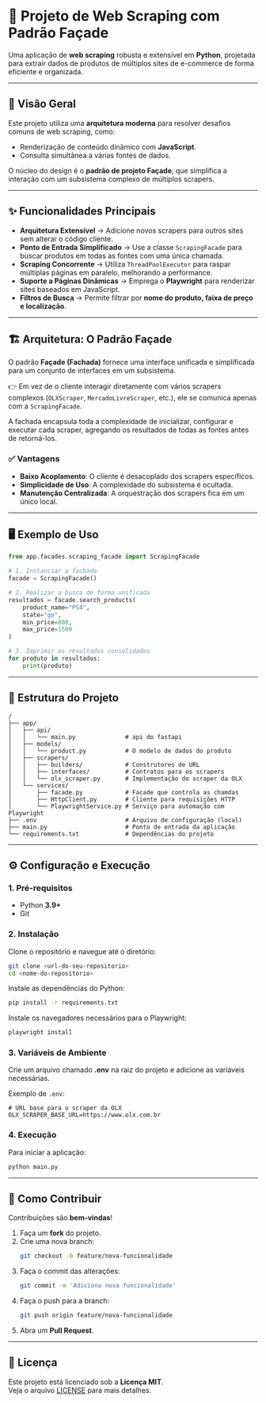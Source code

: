 # 🚀 Projeto de Web Scraping com Padrão Façade

Uma aplicação de **web scraping** robusta e extensível em **Python**, projetada para extrair dados de produtos de múltiplos sites de e-commerce de forma eficiente e organizada.

---

## 📌 Visão Geral

Este projeto utiliza uma **arquitetura moderna** para resolver desafios comuns de web scraping, como:

- Renderização de conteúdo dinâmico com **JavaScript**.  
- Consulta simultânea a várias fontes de dados.  

O núcleo do design é o **padrão de projeto Façade**, que simplifica a interação com um subsistema complexo de múltiplos scrapers.

---

## ✨ Funcionalidades Principais

- **Arquitetura Extensível** → Adicione novos scrapers para outros sites sem alterar o código cliente.  
- **Ponto de Entrada Simplificado** → Use a classe `ScrapingFacade` para buscar produtos em todas as fontes com uma única chamada.  
- **Scraping Concorrente** → Utiliza `ThreadPoolExecutor` para raspar múltiplas páginas em paralelo, melhorando a performance.  
- **Suporte a Páginas Dinâmicas** → Emprega o **Playwright** para renderizar sites baseados em JavaScript.  
- **Filtros de Busca** → Permite filtrar por **nome do produto, faixa de preço e localização**.  

---

## 🏗 Arquitetura: O Padrão Façade

O padrão **Façade (Fachada)** fornece uma interface unificada e simplificada para um conjunto de interfaces em um subsistema.  

👉 Em vez de o cliente interagir diretamente com vários scrapers complexos (`OLXScraper`, `MercadoLivreScraper`, etc.), ele se comunica apenas com a `ScrapingFacade`.  

A fachada encapsula toda a complexidade de inicializar, configurar e executar cada scraper, agregando os resultados de todas as fontes antes de retorná-los.

### ✅ Vantagens
- **Baixo Acoplamento**: O cliente é desacoplado dos scrapers específicos.  
- **Simplicidade de Uso**: A complexidade do subsistema é ocultada.  
- **Manutenção Centralizada**: A orquestração dos scrapers fica em um único local.  

---

## 🖥 Exemplo de Uso

```python
from app.facades.scraping_facade import ScrapingFacade

# 1. Instanciar a fachada
facade = ScrapingFacade()

# 2. Realizar a busca de forma unificada
resultados = facade.search_products(
    product_name="PS4",
    state="go",
    min_price=800,
    max_price=1500
)

# 3. Imprimir os resultados consolidados
for produto in resultados:
    print(produto)
```

---

## 📂 Estrutura do Projeto

```
/
├── app/
│   ├── api/
│   │   └── main.py              # api do fastapi 
│   ├── models/
│   │   └── product.py           # O modelo de dados do produto
│   ├── scrapers/
│   │   ├── builders/            # Construtores de URL
│   │   ├── interfaces/          # Contratos para os scrapers
│   │   └── olx_scraper.py       # Implementação do scraper da OLX
│   └── services/
│       ├── facade.py            # Facade que controla as chamdas
│       ├── HttpClient.py        # Cliente para requisições HTTP
│       └── PlaywrightService.py # Serviço para automação com Playwright
├── .env                         # Arquivo de configuração (local)
├── main.py                      # Ponto de entrada da aplicação
└── requirements.txt             # Dependências do projeto
```

---

## ⚙️ Configuração e Execução

### 1. Pré-requisitos
- Python **3.9+**  
- Git  

### 2. Instalação
Clone o repositório e navegue até o diretório:
```bash
git clone <url-do-seu-repositorio>
cd <nome-do-repositorio>
```

Instale as dependências do Python:
```bash
pip install -r requirements.txt
```

Instale os navegadores necessários para o Playwright:
```bash
playwright install
```

### 3. Variáveis de Ambiente
Crie um arquivo chamado **.env** na raiz do projeto e adicione as variáveis necessárias.

Exemplo de `.env`:
```env
# URL base para o scraper da OLX
OLX_SCRAPER_BASE_URL=https://www.olx.com.br
```

### 4. Execução
Para iniciar a aplicação:
```bash
python main.py
```

---

## 🤝 Como Contribuir

Contribuições são **bem-vindas**!  

1. Faça um **fork** do projeto.  
2. Crie uma nova branch:  
   ```bash
   git checkout -b feature/nova-funcionalidade
   ```
3. Faça o commit das alterações:  
   ```bash
   git commit -m 'Adiciona nova funcionalidade'
   ```
4. Faça o push para a branch:  
   ```bash
   git push origin feature/nova-funcionalidade
   ```
5. Abra um **Pull Request**.  

---

## 📄 Licença

Este projeto está licenciado sob a **Licença MIT**.  
Veja o arquivo [LICENSE](LICENSE) para mais detalhes.
